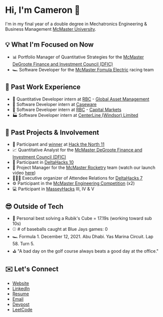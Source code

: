 # Hi, I'm Cameron 👋

I'm in my final year of a double degree in Mechatronics Engineering & Business Management [McMaster University](https://www.mcmaster.ca/).

## 💡 What I'm Focused on Now

- 📊 Portfolio Manager of Quantitative Strategies for the [McMaster DeGroote Finance and Investment Council (DFIC)](https://www.degrootefinance.ca/quant-group)
- 🏎️ Software Developer for the [McMaster Fomula Electric](https://macformularacing.com/) racing team

## 🏢 Past Work Experience

- 🔢 Quantitative Developer intern at [RBC](https://www.rbc.com/about-rbc.html) - [Global Asset Management](https://www.rbcgam.com/en/ca/)
- 🧾 Software Developer intern at [Caseware](https://www.caseware.com/ca)
- 🏦 Software Developer intern at [RBC](https://www.rbc.com/about-rbc.html) - [Capital Markets](https://www.rbccm.com/en/)
- 🏭 Software Developer intern at [CenterLine (Windsor) Limited](https://www.cntrline.com/)

## 🔄 Past Projects & Involvement

- 🪿 Participant and [winner](https://devpost.com/software/align-sqzt8c) at [Hack the North 11](https://hackthenorth.com/)
- 📈 Quantitative Analyst for the [McMaster DeGroote Finance and Investment Council (DFIC)](https://www.degrootefinance.ca/quant-group)
- 🤖 Participant in [DeltaHacks 10](https://deltahacks.com/)
- 🚀 Project Manager for the [McMaster Rocketry](https://www.macrocketry.ca/) team (watch our launch video [here](https://www.youtube.com/watch?v=4lxF2DUAMRA))
- 🧑🏼‍💻 Executive organizer of Attendee Relations for [DeltaHacks 7](https://deltahacks.com/)
- ⚙️ Participant in the [McMaster Engineering Competition](https://macengcomp.weebly.com/) (x2)
- 💻 Participant in [MasseyHacks](https://masseyhacks.ca/) III, IV & V

## 😎 Outside of Tech

- 🧩 Personal best solving a Rubik's Cube = 17.19s (working toward sub 10s)
- ⚾️ # of baseballs caught at Blue Jays games: 0
- 🏎 Formula 1. December 12, 2021. Abu Dhabi. Yas Marina Circuit. Lap 58. Turn 5.
- ⛳️ "A bad day on the golf course always beats a good day at the office."

## ✉️ Let's Connect

- [Website](https://cameronbeneteau.github.io/)
- [LinkedIn](https://www.linkedin.com/in/cameronbeneteau/)
- [Resume](https://cameronbeneteau.github.io/Cameron_Beneteau_resume.pdf)
- [Email](mailto:beneteac@mcmaster.ca)
- [Devpost](https://devpost.com/cameronbeneteau)
- [LeetCode](https://leetcode.com/u/cameronbeneteau/)

